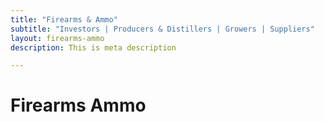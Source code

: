 ```yaml
---
title: "Firearms & Ammo"
subtitle: "Investors | Producers & Distillers | Growers | Suppliers"
layout: firearms-ammo
description: This is meta description

---
```

# Firearms Ammo